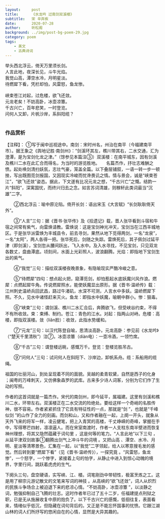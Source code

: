 ```yaml
---
layout:     post
title:      《水龙吟 过南剑双溪楼》
subtitle:   宋 辛弃疾
date:       2020-07-28
author:     听松阁
background: ../img/post-bg-poem-29.jpg
category: poem
tags:
    - 美文
    - 古典诗词
---
```


举头西北浮云，倚天万里须长剑。<br>
人言此地，夜深长见，斗牛光焰。<br>
我觉山高，潭空水冷，月明星淡。<br>
待燃犀下看，凭栏却怕，风雷怒，鱼龙惨。<br>
<br>
峡束苍江对起，过危楼，欲飞还敛。<br>
元龙老矣！不妨高卧，冰壶凉簟。<br>
千古兴亡，百年悲笑，一时登览。<br>
问何人又卸，片帆沙岸，系斜阳缆？<br>
<br>

### 作品赏析
【注释】：
①写于闽中巡视途中。南剑：宋时州名，州治在南平（今福建南平市）。据王象之《舆地记胜·南剑州》：“剑溪环其左，樵川带其右，二水交通，汇为澄潭，是为宝剑化龙之津。”（馀参见本篇注③）双溪楼：在南平城东，因有剑溪及樵川二水在此汇合而得名，为当时的游览胜地。　　名篇杰作，抒壮志难酬之愤。起处唤剑清扫妖氛，志壮气豪，笼盖全篇。以下叠层铺叙，一语一转一步一顿挫，写出既图觅剑报国，又因现实冷峻而忧谗畏讥之情。情与景会，诚是“峡束苍江”，“欲飞还敛”姿态。据此，下文遂有比况元龙之想，“千古兴亡”之慨。结韵一片“斜阳”，深寓国忧，而终兴归去之念。如言苏词清雄，则稼轩此类词最当“沉雄”二字。

　　②西北浮云：喻中原沦陷。倚开长剑：语出宋玉《大言赋》“长剑耿耿倚天外”。
  
　　③“人言”三句：据《晋书·张华传》及《拾遗记》载，晋人张华看到斗宿和牛宿之间常有紫气，向雷焕请教。雷焕说：这是宝剑神光冲天，宝剑当在江西丰城地区。于是张华派雷焕为丰城县令，前去寻剑，果然从地下觅得两剑，一名“龙泉”，一名“太阿”，两人各得一把。张华死后，剑随之失踪。雷焕死后，其子佩剑过延平津（即剑溪），宝剑忽从腰间跃出，飞入水中。及入水寻找，不见宝剑，只见双龙各数丈，盘曲潭底。顷刻间，水面上光彩照人，波浪翻腾。光焰：即指地下宝剑生出的紫气。
  
　　④“我觉”三句：描绘双溪楼夜晚景象，有隐喻现实严酷冷峻之意。
  
　　⑤“待燃犀”四句：想点起火把，窥潭觅剑，却怕惹起水底妖魔兴风作浪。燃犀：点燃起犀牛角。传说燃犀照水，能使妖魔显出原形。据《晋书·温峤传》载：江州刺史温峤兵回武昌，路过牛渚矶，水深不可测，人言水中多妖。温峤燃犀下照。不久，见水中诸怪赶来灭火。鱼龙：即指水中妖魔，喻朝中群小。惨：狠毒。
  
　　⑥“峡束”三句：谓剑溪、樵川二水汇合后，奔腾欲飞，但受峡谷约束，不得不有所收敛。束：束缚、制约。苍江：青色的江水。对起：指两山对峙。危楼：高楼，即指双溪楼。敛（liǎn脸）：收敛，此指水势缓和。
  
　　⑦“元龙”三句：以汉代陈登自喻，思清淡高卧。元龙高卧：参见前《水龙吟》（“楚天千里清秋”）注⑦。冰壶凉簟（diàn电）：一壶冷酒，一领竹席。
  
　　⑧“千古”三句：谓登楼远眺，感慨万千。登览：登楼览胜吊古。
  
　　⑨“问何人”三句：试问何人在斜阳下、沙岸边，卸帆系舟。缆：系船用的缆绳。
  

祖国的壮丽河山，到处呈现着不同的面貌。吴越的柔青软黛，自然是西子的化身 ；闽粤的万峰刺天，又仿佛象森罗的武库。古来多少诗人词客，分别为它们作了生动的写照。

作者的这首词就是一篇杰作。宋代的南剑州，即今延平，属福建。这里有剑溪和樵川二水，环带左右。双溪楼正在二水交流的险绝处。要给这样一个奇峭的名胜传神，很不容易。作者紧紧抓住了它具有特征性的一点，那就是“剑 ”，也就是“千峰似剑 ”的山作了全力的刻画。而剑和山，又和作者融在一起，上阕一开头，就象从天外飞来的将军一样，凌云健笔，把上入青冥的高楼，千丈峥嵘的奇峰，掌握在手中，写得寒芒四射，凛凛逼人。而在宋室南渡时，作者一人支柱东南半壁进而恢复神州理想，将其又隐然蕴藏于词句里 ，这是何等的笔力。“人言此地”以下三句 ，从延平津双剑故事①翻腾出剑气上冲斗牛的词境 。又把山高 、潭空、水冷、月明、星淡等清寒景色，汇集在一起，以“我觉”二字领起，给人以寒意搜毛发的感觉。然后转到要“燃犀下看”（见《晋书·温峤传》），一探究竟 。“风雷怒，鱼龙惨”，一个怒字，一个惨字，紧接着上句的怕字，从静止中进入到惊心动魄的境界，字里行间，跳跃着虎虎的生气。

下阕头三句，盘空硬语，实写峡、江、楼。词笔刚劲中带韧性，极富烹炼之工。这是用了柳宗元游记散文的文笔来写词的神技 。从高峡的“欲飞还敛”，词人从炽烈的民族斗争场合上被迫退下来的悲凉心情。“不妨高卧，冰壶凉簟 ”，以淡静之词，勉强抑制自己飞腾的壮志。这时作者年已过了五十二岁，任福建提点刑狱之职，已是无从施展收复中原的抱负了。以下千古兴亡的感慨，低徊往复，表面看来，情绪似乎低沉，但隐藏在词句背后的。又正是不能忘怀国事的忧愤。它跟江湖山林的词人们所抒写的悠闲自在的心情，显然是大异其趣的。

